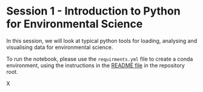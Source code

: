 # Session 1 - Introduction to Python for Environmental Science

In this session, we will look at typical python tools for loading, analysing and visualising data for environmental science.

To run the notebook, please use the `requirments.yml` file to  create a conda environment, using the instructions in the [README file](../README.md)  in the repository root.

X